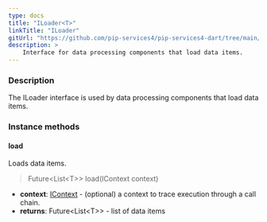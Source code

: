 ```yaml
---
type: docs
title: "ILoader<T>"
linkTitle: "ILoader"
gitUrl: "https://github.com/pip-services4/pip-services4-dart/tree/main/pip-services4-persistence-dart"
description: >
    Interface for data processing components that load data items.
---
```


### Description

The ILoader interface is used by data processing components that load data items.

### Instance methods

#### load
Loads data items.

> Future\<List\<T\>\> load(IContext context)

- **context**: [IContext](../../../components/context/icontext) - (optional) a context to trace execution through a call chain.
- **returns**: Future\<List\<T\>\> - list of data items

